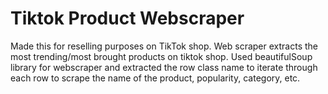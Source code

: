 # Tiktok Product Webscraper
Made this for reselling purposes on TikTok shop. Web scraper extracts the most trending/most brought products on tiktok shop. Used beautifulSoup library for webscraper and extracted the row class name to iterate through each row to scrape the name of the product, popularity, category, etc.
